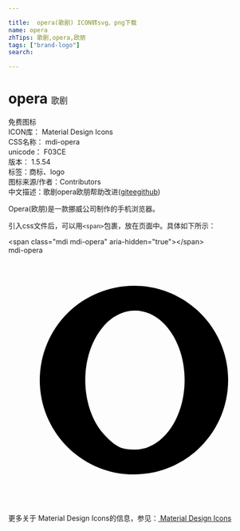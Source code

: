 ```yaml
---

title:  opera(歌剧) ICON转svg、png下载
name: opera
zhTips: 歌剧,opera,欧朋
tags: ["brand-logo"]
search: 

---
```


# opera  <small style="font-size: 60%;font-weight: 100">歌剧</small>


<div class="detail-page">
<p>
<span><span class="badge-success badge">免费图标</span> </span>
<br/>
<span>
ICON库：
<span class="badge-secondary badge">Material Design Icons</span> 
</span>
<br/>
<span>
CSS名称：
<span class="badge-secondary badge">mdi-opera</span> 
</span>
<br/>
<span>
unicode：
<span class="badge-secondary badge">F03CE</span> 
<copy-btn content='F03CE' btn-title=""></copy-btn>
<copy-btn :content='String.fromCodePoint(parseInt("F03CE", 16))' btn-title="复制U"></copy-btn>
</span>
<br/>
<span>
版本：
<span class="badge-secondary badge">1.5.54</span> 
</span><br/><span>标签：<span class="badge-light badge"><router-link to="/tags/brand-logo.html">商标、logo</router-link></span></span>
<br/>
<span>图标来源/作者：<span class="badge-light badge">Contributors</span></span> 
<br/>
<span class="zh-detail">中文描述：<span class="badge-primary badge">歌剧</span><span class="badge-primary badge">opera</span><span class="badge-primary badge">欧朋</span><span class="help-link"><span>帮助改进</span>(<a href="https://gitee.com/liuwave/icon-helper/edit/master/json/material/opera.json" target="_blank" rel="noopener noreferrer">gitee</a><a href="https://github.com/liuwave/icon-helper/edit/master/json/material/opera.json" target="_blank" rel="noopener noreferrer">github</a></span>)</span><br/>
</p>
</div><div class="description description alert alert-light">Opera(欧朋)是一款挪威公司制作的手机浏览器。</div>
<div class="alert alert-dark">
  <i class="mdi mdi-opera mdi-48px"></i>
  <i class="mdi mdi-opera mdi-36px"></i>
  <i class="mdi mdi-opera mdi-24px"></i>
  <i class="mdi mdi-opera mdi-18px"></i>
</div>
<div>
  <p>引入css文件后，可以用<code>&lt;span&gt;</code>包裹，放在页面中。具体如下所示：    
  </p>
  <div class="alert alert-primary" style="font-size: 14px">
    &lt;span class="mdi mdi-opera" aria-hidden="true"&gt;&lt;/span&gt;
    <copy-btn content='<span class="mdi mdi-opera" aria-hidden="true"></span>'></copy-btn>
  </div>
  <div class="alert alert-secondary">
    <i class="mdi mdi-opera"
    style="font-size: 24px"
    aria-hidden="true"></i> mdi-opera
    <copy-btn content="mdi-opera" btn-title="复制图标名称"></copy-btn>
  </div>
</div>
<div id="svg" class="svg-wrap">
<svg xmlns="http://www.w3.org/2000/svg" viewBox="0 0 24 24"><path d="M9.04,17.07C8.04,15.9 7.4,14.16 7.35,12.21V11.79C7.4,9.84 8.04,8.1 9.04,6.93C9.86,5.95 10.93,5.37 12.1,5.37C14.72,5.37 16.84,8.34 16.84,12C16.84,15.66 14.72,18.63 12.1,18.63C10.93,18.63 10.33,18.5 9.04,17.07M12.03,3H12A9,9 0 0,0 3,12C3,16.83 6.8,20.77 11.57,21H12C14.3,21 16.4,20.13 18,18.71C19.84,17.06 21,14.67 21,12C21,9.33 19.84,6.94 18,5.29C16.41,3.87 14.32,3 12.03,3Z" /></svg>
</div>
<detail full-name='mdi-opera'></detail>
    
<div><p>更多关于 Material Design Icons的信息，参见：<a target="_blank" href="https://iconhelper.cn/material.html"> Material Design Icons</a>
</p></div>
